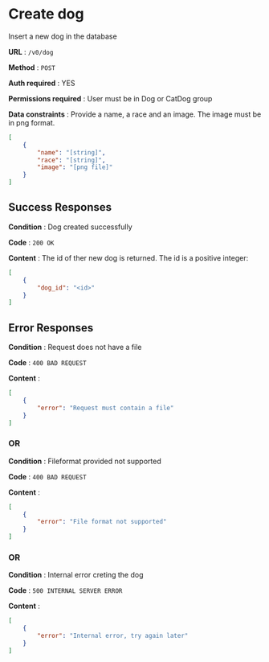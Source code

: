 # Create dog

Insert a new dog in the database

**URL** : `/v0/dog`

**Method** : `POST`

**Auth required** : YES

**Permissions required** : User must be in Dog or CatDog group

**Data constraints** : Provide a name, a race and an image. The image must be in png format.

```json
[
    {
        "name": "[string]",
        "race": "[string]",
        "image": "[png file]"
    }
]
```

## Success Responses

**Condition** : Dog created successfully

**Code** : `200 OK`

**Content** : The id of ther new dog is returned. The id is a positive integer:

```json
[
    {
        "dog_id": "<id>"
    }
]
```

## Error Responses

**Condition** : Request does not have a file 

**Code** : `400 BAD REQUEST`

**Content** : 

```json
[
    {
        "error": "Request must contain a file"
    }
]
````

### OR

**Condition** : Fileformat provided not supported 

**Code** : `400 BAD REQUEST`

**Content** :

```json
[
    {
        "error": "File format not supported"
    }
]
````

### OR

**Condition** : Internal error creting the dog 

**Code** : `500 INTERNAL SERVER ERROR`

**Content** :

```json
[
    {
        "error": "Internal error, try again later"
    }
]
````
